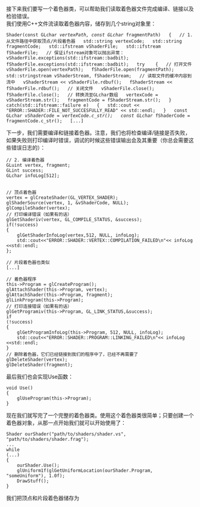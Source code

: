 接下来我们要写一个着色器类，可以帮助我们读取着色器文件完成编译、链接以及检验错误。  
我们使用C++文件流读取着色器内容，储存到几个string对象里：

`Shader(const GLchar`_` vertexPath, const GLchar`_` fragmentPath)  
{  
    // 1. 从文件路径中获取顶点/片段着色器  
    std::string vertexCode;  
    std::string fragmentCode;  
    std::ifstream vShaderFile;  
    std::ifstream fShaderFile;  
    // 保证ifstream对象可以抛出异常：  
    vShaderFile.exceptions(std::ifstream::badbit);  
    fShaderFile.exceptions(std::ifstream::badbit);  
    try   
    {  
        // 打开文件  
        vShaderFile.open(vertexPath);  
        fShaderFile.open(fragmentPath);  
        std::stringstream vShaderStream, fShaderStream;  
        // 读取文件的缓冲内容到流中  
        vShaderStream << vShaderFile.rdbuf();  
        fShaderStream << fShaderFile.rdbuf();  
        // 关闭文件  
        vShaderFile.close();  
        fShaderFile.close();  
        // 转换流至GLchar数组  
        vertexCode = vShaderStream.str();  
        fragmentCode = fShaderStream.str();  
    }  
    catch(std::ifstream::failure e)  
    {  
        std::cout << "ERROR::SHADER::FILE_NOT_SUCCESFULLY_READ" << std::endl;  
    }  
    const GLchar`_` vShaderCode = vertexCode.c_str();  
    const GLchar`_` fShaderCode = fragmentCode.c_str();  
    [...]`

下一步，我们需要编译和链接着色器。注意，我们也将检查编译/链接是否失败，如果失败则打印编译时错误，调试的时候这些错误输出会及其重要（你总会需要这些错误日志的）：

```
// 2. 编译着色器
GLuint vertex, fragment;
GLint success;
GLchar infoLog[512];


// 顶点着色器
vertex = glCreateShader(GL_VERTEX_SHADER);
glShaderSource(vertex, 1, &vShaderCode, NULL);
glCompileShader(vertex);
// 打印编译错误（如果有的话）
glGetShaderiv(vertex, GL_COMPILE_STATUS, &success);
if(!success)
{
    glGetShaderInfoLog(vertex,512, NULL, infoLog);
    std::cout<<"ERROR::SHADER::VERTEX::COMPILATION_FAILED\n"<< infoLog <<std::endl;
};

// 片段着色器也类似
[...]

// 着色器程序
this->Program = glCreateProgram();
glAttachShader(this->Program, vertex);
glAttachShader(this->Program, fragment);
glLinkProgram(this->Program);
// 打印连接错误（如果有的话）
glGetProgramiv(this->Program, GL_LINK_STATUS,&success);
if
(!success)
{
    glGetProgramInfoLog(this->Program, 512, NULL, infoLog);
    std::cout<<"ERROR::SHADER::PROGRAM::LINKING_FAILED\n"<< infoLog <<std::endl;
}
// 删除着色器，它们已经链接到我们的程序中了，已经不再需要了
glDeleteShader(vertex);
glDeleteShader(fragment);

```

最后我们也会实现Use函数：

```
void Use()
{
    glUseProgram(this->Program);
}

```

现在我们就写完了一个完整的着色器类。使用这个着色器类很简单；只要创建一个着色器对象，从那一点开始我们就可以开始使用了：

```
Shader ourShader("path/to/shaders/shader.vs", "path/to/shaders/shader.frag");
...
while
(...)
{
    ourShader.Use();
    glUniform1f(glGetUniformLocation(ourShader.Program, "someUniform"), 1.0f);
    DrawStuff();
}

```

我们把顶点和片段着色器储存为

